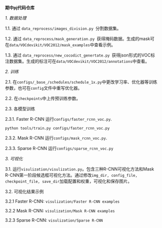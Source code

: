 **期中pj代码仓库**

*1. 数据处理*

1.1. 通过 ```data_reprocess/images_division.py ```分割数据集。
   
1.2. 通过 ```data_reprocess/mask_generation.py ```获得掩码数据。生成的mask可在```data/VOCdevikit/VOC2012/mask_examples```中查看示例。

1.3. 通过 ```data_reprocess/new_cocodict_genertate.py ```获得json形式的VOC标注数据集。生成的标注可在```data/VOCdevikit/VOC2012/annotations```中查看。

*2. 训练*
   
2.1. 在```configs/_base_/schedules/schedule_1x.py```中更改学习率、优化器等训练参数，也可在```config```文件中重写优化器。
   
2.2. 在```checkpoints```中上传预训练参数。

2.3. 各模型训练

2.3.1. Faster R-CNN 运行```configs/faster_rcnn_voc.py```.

```python tools/train.py configs/faster_rcnn_voc.py```

2.3.2. Mask R-CNN 运行```configs/mask_rcnn_voc.py```.

2.3.3. Sparse R-CNN 运行```configs/sparse_rcnn_voc.py```

*3. 可视化*

3.1. 运行```visulization/visulization.py```。包含三种R-CNN可视化方法和Mask R-CNN第一阶段候选框可视化方法。通过修改```img_dir, config_file, checkpoint_file, save_dir```加载配置和权重，可视化和保存图片。

3.2. 可视化结果示例

3.2.1 Faster R-CNN: ```visulization/Faster R-CNN examples```

3.2.2 Mask R-CNN: ```visulization/Mask R-CNN examples```

3.2.3 Sparse R-CNN: ```visulization/Sparse R-CNN```
